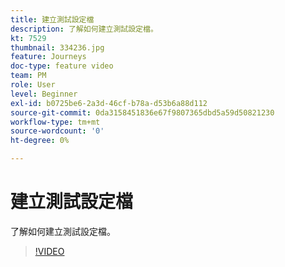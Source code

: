 ```yaml
---
title: 建立測試設定檔
description: 了解如何建立測試設定檔。
kt: 7529
thumbnail: 334236.jpg
feature: Journeys
doc-type: feature video
team: PM
role: User
level: Beginner
exl-id: b0725be6-2a3d-46cf-b78a-d53b6a88d112
source-git-commit: 0da3158451836e67f9807365dbd5a59d50821230
workflow-type: tm+mt
source-wordcount: '0'
ht-degree: 0%

---
```


# 建立測試設定檔

了解如何建立測試設定檔。

>[!VIDEO](https://video.tv.adobe.com/v/334236?quality=12)
